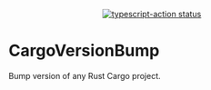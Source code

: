 <p align="center">
  <a href="https://github.com/Yuri6037/Action-CargoVersionBump/actions"><img alt="typescript-action status" src="https://github.com/Yuri6037/Action-CargoVersionBump/workflows/build-test/badge.svg"></a>
</p>

# CargoVersionBump

Bump version of any Rust Cargo project.
